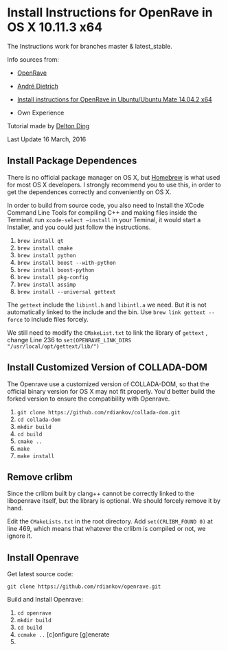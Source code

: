 # Install Instructions for OpenRave in OS X 10.11.3 x64

The Instructions work for branches master & latest_stable.

Info sources from:

- [OpenRave](http://openrave.org/docs/latest_stable/coreapihtml/installation_linux.html)
- [André Dietrich](http://www.aizac.info/installing-openrave0-9-on-ubuntu-trusty-14-04-64bit/)


- [Install instructions for OpenRave in Ubuntu/Ubuntu Mate 14.04.2 x64](https://github.com/rdiankov/openrave/blob/master/docs/Tutorial%20for%20Installing%20Openrave%20in%20Ubuntu-Ubuntu%20Mate%2014.04.2%20x64.rst)


- Own Experience

Tutorial made by [Delton Ding](mailto:dsh0416@gmail.com)

Last Update 16 March, 2016

## Install Package Dependences

There is no official package manager on OS X, but [Homebrew](http://brew.sh/) is what used for most OS X developers. I strongly recommend you to use this, in order to get the dependences correctly and conveniently on OS X.

In order to build from source code, you also need to Install the XCode Command Line Tools for compiling C++ and making files inside the Terminal. run `xcode-select —install` in your Teminal, it would start a Installer, and you could just follow the instructions.

1. `brew install qt`
2. `brew install cmake`
3. `brew install python`
4. `brew install boost --with-python`
5. `brew install boost-python`
6. `brew install pkg-config`
7. `brew install assimp`
8. `brew install --universal gettext`

The `gettext` include the `libintl.h` and `libintl.a` we need. But it is not automatically linked to the include and the bin. Use `brew link gettext --force` to include files forcely.

We still need to modify the `CMakeList.txt` to link the library of `gettext` , change Line 236 to `set(OPENRAVE_LINK_DIRS "/usr/local/opt/gettext/lib/")`

## Install Customized Version of COLLADA-DOM

The Openrave use a customized version of COLLADA-DOM, so that the official binary version for OS X may not fit properly. You'd better build the forked version to ensure the compatibility with Openrave.

1. `git clone https://github.com/rdiankov/collada-dom.git`
2. `cd collada-dom`
3. `mkdir build`
4. `cd build`
5. `cmake ..`
6. `make`
7. `make install`

## Remove crlibm

Since the crlibm built by clang++ cannot be correctly linked to the libopenrave itself, but the library is optional. We should forcely remove it by hand.

Edit the `CMakeLists.txt` in the root directory. Add `set(CRLIBM_FOUND 0)` at line 469, which means that whatever the crlibm is compiled or not, we ignore it.

## Install Openrave

Get latest source code:

`git clone https://github.com/rdiankov/openrave.git`

Build and Install Openrave:

1. `cd openrave`
2. `mkdir build`
3. `cd build`
4. `ccmake ..` [c]onfigure [g]enerate
5. ​